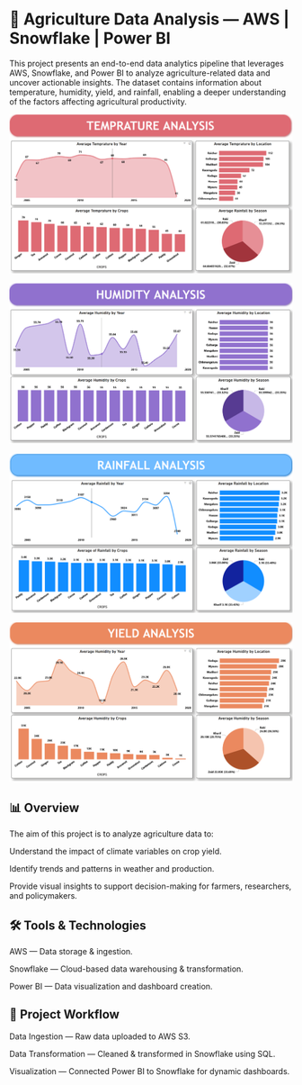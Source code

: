 # 🌾 Agriculture Data Analysis — AWS | Snowflake | Power BI

This project presents an end-to-end data analytics pipeline that leverages AWS, Snowflake, and Power BI to analyze agriculture-related data and uncover actionable insights.
The dataset contains information about temperature, humidity, yield, and rainfall, enabling a deeper understanding of the factors affecting agricultural productivity.

![Dashboard Screenshot](https://github.com/HilalAhmad01/Agriculture-Data-Analysis/blob/main/temp%20analysis%201.png)

![Dashboard Screenshot](https://github.com/HilalAhmad01/Agriculture-Data-Analysis/blob/main/Humidity%20Aanalysis.png)

![Dashboard Screenshot](https://github.com/HilalAhmad01/Agriculture-Data-Analysis/blob/main/Rainfall%20Analysis.png)

![Dashboard Screenshot](https://github.com/HilalAhmad01/Agriculture-Data-Analysis/blob/main/Yield%20Aanalysis.png)

## 📊 Overview

The aim of this project is to analyze agriculture data to:

Understand the impact of climate variables on crop yield.

Identify trends and patterns in weather and production.

Provide visual insights to support decision-making for farmers, researchers, and policymakers.

## 🛠 Tools & Technologies

AWS — Data storage & ingestion.

Snowflake — Cloud-based data warehousing & transformation.

Power BI — Data visualization and dashboard creation.


## 📂 Project Workflow

Data Ingestion — Raw data uploaded to AWS S3.

Data Transformation — Cleaned & transformed in Snowflake using SQL.

Visualization — Connected Power BI to Snowflake for dynamic dashboards.
